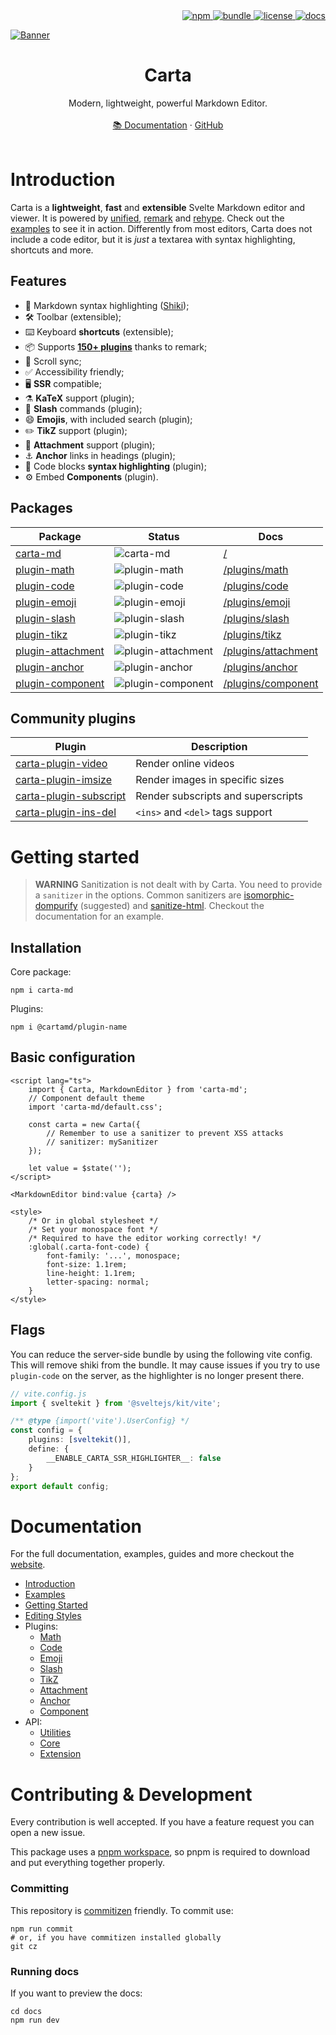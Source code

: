 <div align="right">
	<a href="https://www.npmjs.com/package/carta-md">
		<img src="https://img.shields.io/npm/v/carta-md?color=ff7cc6&labelColor=171d27&logo=npm&logoColor=white" alt="npm">
	</a>
	<a href="https://ko-fi.com/beartocode">
		<img src="https://img.shields.io/badge/Ko--fi-FF5E5B?logo=ko-fi&logoColor=white&color=4dacfa&labelColor=171d27&label=Donate" alt="bundle">
	</a>
	<a href="https://github.com/BearToCode/carta/blob/master/LICENSE">
		<img src="https://img.shields.io/github/license/BearToCode/carta?color=71d58a&labelColor=171d27&logo=git&logoColor=white" alt="license">
	</a>
	<a href="http://beartocode.github.io/carta/">
		<img src="https://img.shields.io/readthedocs/carta?logo=svelte&color=b581fd&logoColor=ffffff&labelColor=171d27" alt="docs">
	</a>
</div>

[![Banner](https://i.imgur.com/6ZSoKH3.png)](https://beartocode.github.io/carta/)

<h1 align="center"><strong>Carta</strong></h1>
<div align="center">Modern, lightweight, powerful Markdown Editor.</div>
<br />
<div align="center">
<a href="https://beartocode.github.io/carta/">📚 Documentation</a> 
<span> · </span>
<a href="https://github.com/BearToCode/carta">GitHub</a> 
</div>

<br>

# Introduction

Carta is a **lightweight**, **fast** and **extensible** Svelte Markdown editor and viewer. It is powered by [unified](https://github.com/unifiedjs/unified), [remark](https://github.com/remarkjs/remark) and [rehype](https://github.com/rehypejs/rehype). Check out the [examples](http://beartocode.github.io/carta/examples) to see it in action.
Differently from most editors, Carta does not include a code editor, but it is _just_ a textarea with syntax highlighting, shortcuts and more.

## Features

- 🌈 Markdown syntax highlighting ([Shiki](https://shiki.style/));
- 🛠️ Toolbar (extensible);
- ⌨️ Keyboard **shortcuts** (extensible);
- 📦 Supports **[150+ plugins](https://github.com/remarkjs/remark/blob/main/doc/plugins.md#list-of-plugins)** thanks to remark;
- 🔀 Scroll sync;
- ✅ Accessibility friendly;
- 🖥️ **SSR** compatible;
- ⚗️ **KaTeX** support (plugin);
- 🔨 **Slash** commands (plugin);
- 😄 **Emojis**, with included search (plugin);
- ✏️ **TikZ** support (plugin);
- 📂 **Attachment** support (plugin);
- ⚓ **Anchor** links in headings (plugin);
- 🌈 Code blocks **syntax highlighting** (plugin);
- ⚙️ Embed **Components** (plugin).

## Packages

| Package                                                                       | Status                                                                        | Docs                                                                         |
| ----------------------------------------------------------------------------- | ----------------------------------------------------------------------------- | ---------------------------------------------------------------------------- |
| [carta-md](https://www.npmjs.com/package/carta-md)                            | ![carta-md](https://img.shields.io/npm/v/carta-md)                            | [/](https://beartocode.github.io/carta/introduction)                         |
| [plugin-math](https://www.npmjs.com/package/@cartamd/plugin-math)             | ![plugin-math](https://img.shields.io/npm/v/@cartamd/plugin-math)             | [/plugins/math](https://beartocode.github.io/carta/plugins/math)             |
| [plugin-code](https://www.npmjs.com/package/@cartamd/plugin-code)             | ![plugin-code](https://img.shields.io/npm/v/@cartamd/plugin-code)             | [/plugins/code](https://beartocode.github.io/carta/plugins/code)             |
| [plugin-emoji](https://www.npmjs.com/package/@cartamd/plugin-emoji)           | ![plugin-emoji](https://img.shields.io/npm/v/@cartamd/plugin-emoji)           | [/plugins/emoji](https://beartocode.github.io/carta/plugins/emoji)           |
| [plugin-slash](https://www.npmjs.com/package/@cartamd/plugin-slash)           | ![plugin-slash](https://img.shields.io/npm/v/@cartamd/plugin-slash)           | [/plugins/slash](https://beartocode.github.io/carta/plugins/slash)           |
| [plugin-tikz](https://www.npmjs.com/package/@cartamd/plugin-tikz)             | ![plugin-tikz](https://img.shields.io/npm/v/@cartamd/plugin-tikz)             | [/plugins/tikz](https://beartocode.github.io/carta/plugins/tikz)             |
| [plugin-attachment](https://www.npmjs.com/package/@cartamd/plugin-attachment) | ![plugin-attachment](https://img.shields.io/npm/v/@cartamd/plugin-attachment) | [/plugins/attachment](https://beartocode.github.io/carta/plugins/attachment) |
| [plugin-anchor](https://www.npmjs.com/package/@cartamd/plugin-anchor)         | ![plugin-anchor](https://img.shields.io/npm/v/@cartamd/plugin-anchor)         | [/plugins/anchor](https://beartocode.github.io/carta/plugins/anchor)         |
| [plugin-component](https://www.npmjs.com/package/@cartamd/plugin-component)   | ![plugin-component](https://img.shields.io/npm/v/@cartamd/plugin-component)   | [/plugins/component](https://beartocode.github.io/carta/plugins/component)   |

## Community plugins

| Plugin                                                                        | Description                        |
| ----------------------------------------------------------------------------- | ---------------------------------- |
| [carta-plugin-video](https://github.com/maisonsmd/carta-plugin-video)         | Render online videos               |
| [carta-plugin-imsize](https://github.com/maisonsmd/carta-plugin-imsize)       | Render images in specific sizes    |
| [carta-plugin-subscript](https://github.com/maisonsmd/carta-plugin-subscript) | Render subscripts and superscripts |
| [carta-plugin-ins-del](https://github.com/maisonsmd/carta-plugin-ins-del)     | `<ins>` and `<del>` tags support   |

# Getting started

> **WARNING**
> Sanitization is not dealt with by Carta. You need to provide a `sanitizer` in the options.
> Common sanitizers are [isomorphic-dompurify](https://www.npmjs.com/package/isomorphic-dompurify) (suggested) and [sanitize-html](https://www.npmjs.com/package/sanitize-html).
> Checkout the documentation for an example.

## Installation

Core package:

```
npm i carta-md
```

Plugins:

```
npm i @cartamd/plugin-name
```

## Basic configuration

```svelte
<script lang="ts">
	import { Carta, MarkdownEditor } from 'carta-md';
	// Component default theme
	import 'carta-md/default.css';

	const carta = new Carta({
		// Remember to use a sanitizer to prevent XSS attacks
		// sanitizer: mySanitizer
	});

	let value = $state('');
</script>

<MarkdownEditor bind:value {carta} />

<style>
	/* Or in global stylesheet */
	/* Set your monospace font */
	/* Required to have the editor working correctly! */
	:global(.carta-font-code) {
		font-family: '...', monospace;
		font-size: 1.1rem;
		line-height: 1.1rem;
		letter-spacing: normal;
	}
</style>
```

## Flags

You can reduce the server-side bundle by using the following vite config. This will remove shiki from the bundle. It may cause issues if you try to use `plugin-code` on the server, as the highlighter is no longer present there.

```ts
// vite.config.js
import { sveltekit } from '@sveltejs/kit/vite';

/** @type {import('vite').UserConfig} */
const config = {
	plugins: [sveltekit()],
	define: {
		__ENABLE_CARTA_SSR_HIGHLIGHTER__: false
	}
};
export default config;
```

# Documentation

For the full documentation, examples, guides and more checkout the [website](https://beartocode.github.io/carta/).

- [Introduction](https://beartocode.github.io/carta/introduction)
- [Examples](https://beartocode.github.io/carta/examples)
- [Getting Started](https://beartocode.github.io/carta/getting-started)
- [Editing Styles](https://beartocode.github.io/carta/editing-styles)
- Plugins:
  - [Math](https://beartocode.github.io/carta/plugins/math)
  - [Code](https://beartocode.github.io/carta/plugins/code)
  - [Emoji](https://beartocode.github.io/carta/plugins/emoji)
  - [Slash](https://beartocode.github.io/carta/plugins/slash)
  - [TikZ](https://beartocode.github.io/carta/plugins/tikz)
  - [Attachment](https://beartocode.github.io/carta/plugins/attachment)
  - [Anchor](https://beartocode.github.io/carta/plugins/anchor)
  - [Component](https://beartocode.github.io/carta/plugins/component)
- API:
  - [Utilities](https://beartocode.github.io/carta/api/utilities)
  - [Core](https://beartocode.github.io/carta/api/core)
  - [Extension](https://beartocode.github.io/carta/api/extension)

# Contributing & Development

Every contribution is well accepted. If you have a feature request you can open a new issue.

This package uses a [pnpm workspace](https://pnpm.io/workspaces), so pnpm is required to download and put everything together properly.

### Committing

This repository is [commitizen](https://github.com/commitizen/cz-cli) friendly. To commit use:

```
npm run commit
# or, if you have commitizen installed globally
git cz
```

### Running docs

If you want to preview the docs:

```
cd docs
npm run dev
```
